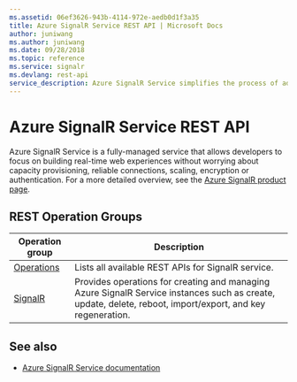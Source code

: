 ```yaml
---
ms.assetid: 06ef3626-943b-4114-972e-aedb0d1f3a35
title: Azure SignalR Service REST API | Microsoft Docs
author: juniwang
ms.author: juniwang
ms.date: 09/28/2018
ms.topic: reference
ms.service: signalr
ms.devlang: rest-api
service_description: Azure SignalR Service simplifies the process of adding real-time web functionality to applications over HTTP. This real-time functionality allows the service to push content updates to connected clients, such as a single page web or mobile application. As a result, clients are updated without the need to poll the server, or submit new HTTP requests for updates.
---
```


# Azure SignalR Service REST API

Azure SignalR Service is a fully-managed service that allows developers to focus on building real-time web experiences without worrying about capacity provisioning, reliable connections, scaling, encryption or authentication. For a more detailed overview, see the [Azure SignalR product page](https://azure.microsoft.com/services/signalr-service/).

## REST Operation Groups 

| Operation group | Description                                                        |
|-----------------|--------------------------------------------------------------------|
| [Operations](xref:management.azure.com.signalr.operations)  | Lists all available REST APIs for SignalR service. |
| [SignalR](xref:management.azure.com.signalr.signalr) | Provides operations for creating and managing Azure SignalR Service instances such as create, update, delete, reboot, import/export, and key regeneration. |

## See also

- [Azure SignalR Service documentation](https://docs.microsoft.com/azure/azure-signalr/signalr-overview)
